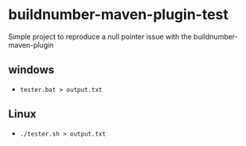 # buildnumber-maven-plugin-test

Simple project to reproduce a null pointer issue with the buildnumber-maven-plugin

## windows

- `tester.bat > output.txt`

## Linux

- `./tester.sh > output.txt` 
